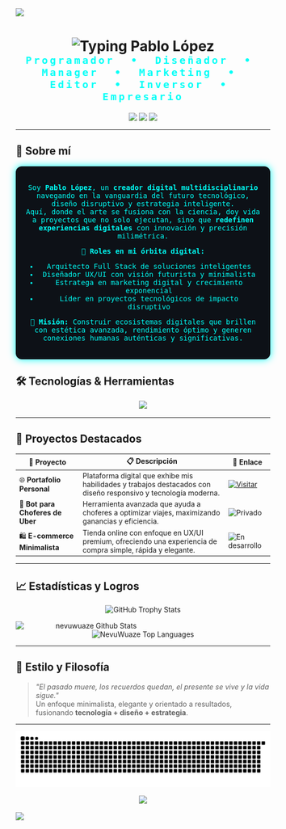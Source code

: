 <!-- Banner compacto y elegante -->
<img src="https://user-images.githubusercontent.com/73097560/115834477-dbab4500-a447-11eb-908a-139a6edaec5c.gif">

<!-- Título animado con tipografía futurista -->
<h1 align="center">
  <img src="https://readme-typing-svg.herokuapp.com?font=Orbitron&weight=700&size=48&pause=1000&color=00FFF7&center=true&vCenter=true&width=800&lines=Hola,+soy+Pablo+L%C3%B3pez" alt="Typing Pablo López" />
</h1>

<!-- Subtítulo futurista -->
<p align="center" style="color:#00FFF7; font-family: 'Orbitron', monospace; font-size: 20px; font-weight: 600; letter-spacing: 4px; margin-top: -20px;">
  Programador &nbsp;&bull;&nbsp; Diseñador &nbsp;&bull;&nbsp; Manager &nbsp;&bull;&nbsp; Marketing &nbsp;&bull;&nbsp; Editor &nbsp;&bull;&nbsp; Inversor &nbsp;&bull;&nbsp; Empresario
</p>

<!-- Badges de contacto -->
<p align="center">
  <a href="https://pablocv.rf.gd"><img src="https://img.shields.io/badge/🌐%20Portafolio-000000?style=for-the-badge&logo=vercel&logoColor=white" /></a>
  <a href="mailto:nevuwuaze@gmail.com"><img src="https://img.shields.io/badge/📧%20Email-EA4335?style=for-the-badge&logo=gmail&logoColor=white" /></a>
  <a href="https://github.com/nevuwuaze"><img src="https://img.shields.io/badge/GitHub-181717?style=for-the-badge&logo=github&logoColor=white" /></a>
</p>

---
## 🖤 Sobre mí

<div align="center" style="font-family: 'Orbitron', monospace; color: #00FFF7; background: #0D1117; padding: 20px; border-radius: 12px; box-shadow: 0 0 15px #00FFF7;">
  
Soy **Pablo López**, un **creador digital multidisciplinario** navegando en la vanguardia del futuro tecnológico, diseño disruptivo y estrategia inteligente.  
Aquí, donde el arte se fusiona con la ciencia, doy vida a proyectos que no solo ejecutan, sino que **redefinen experiencias digitales** con innovación y precisión milimétrica.

🚀 **Roles en mi órbita digital:**  
- Arquitecto Full Stack de soluciones inteligentes  
- Diseñador UX/UI con visión futurista y minimalista  
- Estratega en marketing digital y crecimiento exponencial  
- Líder en proyectos tecnológicos de impacto disruptivo  

🎯 **Misión:** Construir ecosistemas digitales que brillen con estética avanzada, rendimiento óptimo y generen conexiones humanas auténticas y significativas.

</div>

## 🛠 Tecnologías & Herramientas

<p align="center">
  <img src="https://skillicons.dev/icons?i=html,css,js,ts,react,nextjs,nodejs,python,php,java,c,ruby,go,swift,kotlin,rust,scala,mysql,git,github,linux,windows,vscode,webpack,babel,graphql,firebase,jenkins,lua" />
</p>



---

## 🚀 Proyectos Destacados

| 🚀 **Proyecto**               | 📋 **Descripción**                                                                 | 🔗 **Enlace**                                                                                       |
|------------------------------|-----------------------------------------------------------------------------------|---------------------------------------------------------------------------------------------------|
| 🌐 **Portafolio Personal**    | Plataforma digital que exhibe mis habilidades y trabajos destacados con diseño responsivo y tecnología moderna. | [![Visitar](https://img.shields.io/badge/Visitar%20Portafolio-00FFF7?style=for-the-badge&logo=vercel&logoColor=black)](https://pablocv.rf.gd) |
| 🤖 **Bot para Choferes de Uber** | Herramienta avanzada que ayuda a choferes a optimizar viajes, maximizando ganancias y eficiencia.                   | ![Privado](https://img.shields.io/badge/Privado-FF4B4B?style=for-the-badge&logo=lock&logoColor=white)                                    |
| 🛍 **E-commerce Minimalista** | Tienda online con enfoque en UX/UI premium, ofreciendo una experiencia de compra simple, rápida y elegante.          | ![En desarrollo](https://img.shields.io/badge/En%20Desarrollo-FFD93B?style=for-the-badge&logo=progress&logoColor=black)                 |

---

## 📈 Estadísticas y Logros


<p align="center" style="margin-top: 10px;">
  <img src="https://github-profile-trophy.vercel.app/?username=nevuwuaze&theme=radical&no-frame=true&no-bg=true&margin-w=5&margin-h=5&row=1" height="140" alt="GitHub Trophy Stats" />
</p>

<p align="center" style="margin-top: 15px;">
  <img align="left" src="https://github-readme-stats.sumanth-talluri.vercel.app/api?username=nevuwuaze&show_icons=true&title_color=fff&icon_color=79ff97&text_color=efefef&bg_color=24292e" alt="nevuwuaze Github Stats" width="60%">
  
<img src="https://github-readme-stats.vercel.app/api/top-langs?username=SubhadeepZilong&langs_count=1000000000000&show_icons=true&locale=en&layout=compact&theme=algolia&text_color=efefef&bg_color=24292e" width="30%" alt="NevuWuaze Top Languages">

</p>

---

## 🎨 Estilo y Filosofía
> *"El pasado muere, los recuerdos quedan, el presente se vive y la vida sigue."*  
Un enfoque minimalista, elegante y orientado a resultados, fusionando **tecnología + diseño + estrategia**.

---

<!-- Footer animado -->
<p align="center">
  <img src="https://github.com/StefanosSt/StefanosSt/blob/main/github-user-contribution.svg" alt="snake">
</p>
<p align="center">
  <img src="https://capsule-render.vercel.app/api?type=waving&color=0:000000,100:434343&height=120&section=footer"/>
</p>

<img src="https://user-images.githubusercontent.com/73097560/115834477-dbab4500-a447-11eb-908a-139a6edaec5c.gif">
